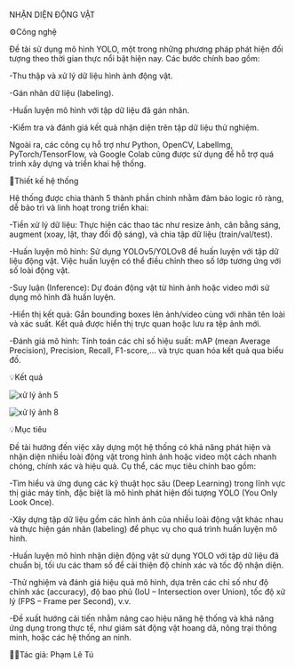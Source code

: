 NHẬN DIỆN ĐỘNG VẬT

⚙️Công nghệ 

Đề tài sử dụng mô hình YOLO, một trong những phương pháp phát hiện đối tượng theo thời gian thực nổi bật hiện nay. Các bước chính bao gồm:

-Thu thập và xử lý dữ liệu hình ảnh động vật.

-Gán nhãn dữ liệu (labeling).

-Huấn luyện mô hình với tập dữ liệu đã gán nhãn.

-Kiểm tra và đánh giá kết quả nhận diện trên tập dữ liệu thử nghiệm.

Ngoài ra, các công cụ hỗ trợ như Python, OpenCV, LabelImg, PyTorch/TensorFlow, và Google Colab cũng được sử dụng để hỗ trợ quá trình xây dựng và triển khai hệ thống.

🧠Thiết kế hệ thống

Hệ thống được chia thành 5 thành phần chính nhằm đảm bảo logic rõ ràng, dễ bảo trì và
linh hoạt trong triển khai:

-Tiền xử lý dữ liệu: Thực hiện các thao tác như resize ảnh, cân bằng sáng, augment
(xoay, lật, thay đổi độ sáng), và chia tập dữ liệu (train/val/test).

-Huấn luyện mô hình: Sử dụng YOLOv5/YOLOv8 để huấn luyện với tập dữ liệu
động vật. Việc huấn luyện có thể điều chỉnh theo số lớp tương ứng với số loài động
vật.

-Suy luận (Inference): Dự đoán động vật từ hình ảnh hoặc video mới sử dụng mô
hình đã huấn luyện.

-Hiển thị kết quả: Gắn bounding boxes lên ảnh/video cùng với nhãn tên loài và
xác suất. Kết quả được hiển thị trực quan hoặc lưu ra tệp ảnh mới.

-Đánh giá mô hình: Tính toán các chỉ số hiệu suất: mAP (mean Average Precision),
Precision, Recall, F1-score,... và trực quan hóa kết quả qua biểu đồ.

💡Kết quả

![xử lý ảnh 5](https://github.com/user-attachments/assets/1ef41a6b-acf2-4611-9a7d-a24fa2eb3add)

![xử lý ảnh 8](https://github.com/user-attachments/assets/28fa8d21-a12c-4cdc-9a78-358bcfbf4000)

💡Mục tiêu

Đề tài hướng đến việc xây dựng một hệ thống có khả năng phát hiện và nhận diện nhiều loài động vật trong hình ảnh hoặc video một cách nhanh chóng, chính xác và hiệu quả. Cụ thể, các mục tiêu chính bao gồm:

-Tìm hiểu và ứng dụng các kỹ thuật học sâu (Deep Learning) trong lĩnh vực thị giác máy tính, đặc biệt là mô hình phát hiện đối tượng YOLO (You Only Look Once).

-Xây dựng tập dữ liệu gồm các hình ảnh của nhiều loài động vật khác nhau và thực hiện gán nhãn (labeling) để phục vụ cho quá trình huấn luyện mô hình.

-Huấn luyện mô hình nhận diện động vật sử dụng YOLO với tập dữ liệu đã chuẩn bị, tối ưu các tham số để cải thiện độ chính xác và tốc độ nhận diện.

-Thử nghiệm và đánh giá hiệu quả mô hình, dựa trên các chỉ số như độ chính xác (accuracy), độ bao phủ (IoU – Intersection over Union), tốc độ xử lý (FPS – Frame per Second), v.v.

-Đề xuất hướng cải tiến nhằm nâng cao hiệu năng hệ thống và khả năng ứng dụng trong thực tế, như giám sát động vật hoang dã, nông trại thông minh, hoặc các hệ thống an ninh.

👨‍💻Tác giả: Phạm Lê Tú
